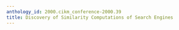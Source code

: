 ```yaml
---
anthology_id: 2000.cikm_conference-2000.39
title: Discovery of Similarity Computations of Search Engines
---
```

